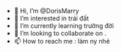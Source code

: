 - 👋 Hi, I’m @DorisMarry
- 👀 I’m interested in  trái đất
- 🌱 I’m currently learning trường đời
- 💞️ I’m looking to collaborate on .
- 📫 How to reach me : làm ny nhé

<!---
DorisMarry/DorisMarry is a ✨ special ✨ repository because its `README.md` (this file) appears on your GitHub profile.
You can click the Preview link to take a look at your changes.
--->
